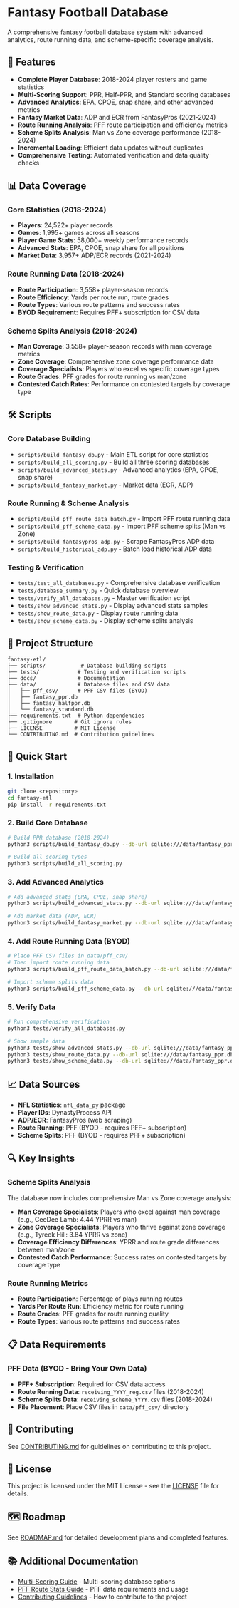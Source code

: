 # Fantasy Football Database

A comprehensive fantasy football database system with advanced analytics, route running data, and scheme-specific coverage analysis.

## 🚀 Features

- **Complete Player Database**: 2018-2024 player rosters and game statistics
- **Multi-Scoring Support**: PPR, Half-PPR, and Standard scoring databases
- **Advanced Analytics**: EPA, CPOE, snap share, and other advanced metrics
- **Fantasy Market Data**: ADP and ECR from FantasyPros (2021-2024)
- **Route Running Analysis**: PFF route participation and efficiency metrics
- **Scheme Splits Analysis**: Man vs Zone coverage performance (2018-2024)
- **Incremental Loading**: Efficient data updates without duplicates
- **Comprehensive Testing**: Automated verification and data quality checks

## 📊 Data Coverage

### Core Statistics (2018-2024)
- **Players**: 24,522+ player records
- **Games**: 1,995+ games across all seasons
- **Player Game Stats**: 58,000+ weekly performance records
- **Advanced Stats**: EPA, CPOE, snap share for all positions
- **Market Data**: 3,957+ ADP/ECR records (2021-2024)

### Route Running Data (2018-2024)
- **Route Participation**: 3,558+ player-season records
- **Route Efficiency**: Yards per route run, route grades
- **Route Types**: Various route patterns and success rates
- **BYOD Requirement**: Requires PFF+ subscription for CSV data

### Scheme Splits Analysis (2018-2024)
- **Man Coverage**: 3,558+ player-season records with man coverage metrics
- **Zone Coverage**: Comprehensive zone coverage performance data
- **Coverage Specialists**: Players who excel vs specific coverage types
- **Route Grades**: PFF grades for route running vs man/zone
- **Contested Catch Rates**: Performance on contested targets by coverage type

## 🛠️ Scripts

### Core Database Building
- `scripts/build_fantasy_db.py` - Main ETL script for core statistics
- `scripts/build_all_scoring.py` - Build all three scoring databases
- `scripts/build_advanced_stats.py` - Advanced analytics (EPA, CPOE, snap share)
- `scripts/build_fantasy_market.py` - Market data (ECR, ADP)

### Route Running & Scheme Analysis
- `scripts/build_pff_route_data_batch.py` - Import PFF route running data
- `scripts/build_pff_scheme_data.py` - Import PFF scheme splits (Man vs Zone)
- `scripts/build_fantasypros_adp.py` - Scrape FantasyPros ADP data
- `scripts/build_historical_adp.py` - Batch load historical ADP data

### Testing & Verification
- `tests/test_all_databases.py` - Comprehensive database verification
- `tests/database_summary.py` - Quick database overview
- `tests/verify_all_databases.py` - Master verification script
- `tests/show_advanced_stats.py` - Display advanced stats samples
- `tests/show_route_data.py` - Display route running data
- `tests/show_scheme_data.py` - Display scheme splits analysis

## 📁 Project Structure

```
fantasy-etl/
├── scripts/           # Database building scripts
├── tests/            # Testing and verification scripts
├── docs/             # Documentation
├── data/             # Database files and CSV data
│   ├── pff_csv/      # PFF CSV files (BYOD)
│   ├── fantasy_ppr.db
│   ├── fantasy_halfppr.db
│   └── fantasy_standard.db
├── requirements.txt  # Python dependencies
├── .gitignore       # Git ignore rules
├── LICENSE          # MIT License
└── CONTRIBUTING.md  # Contribution guidelines
```

## 🚀 Quick Start

### 1. Installation
```bash
git clone <repository>
cd fantasy-etl
pip install -r requirements.txt
```

### 2. Build Core Database
```bash
# Build PPR database (2018-2024)
python3 scripts/build_fantasy_db.py --db-url sqlite:///data/fantasy_ppr.db

# Build all scoring types
python3 scripts/build_all_scoring.py
```

### 3. Add Advanced Analytics
```bash
# Add advanced stats (EPA, CPOE, snap share)
python3 scripts/build_advanced_stats.py --db-url sqlite:///data/fantasy_ppr.db

# Add market data (ADP, ECR)
python3 scripts/build_fantasy_market.py --db-url sqlite:///data/fantasy_ppr.db
```

### 4. Add Route Running Data (BYOD)
```bash
# Place PFF CSV files in data/pff_csv/
# Then import route running data
python3 scripts/build_pff_route_data_batch.py --db-url sqlite:///data/fantasy_ppr.db

# Import scheme splits data
python3 scripts/build_pff_scheme_data.py --db-url sqlite:///data/fantasy_ppr.db
```

### 5. Verify Data
```bash
# Run comprehensive verification
python3 tests/verify_all_databases.py

# Show sample data
python3 tests/show_advanced_stats.py --db-url sqlite:///data/fantasy_ppr.db
python3 tests/show_route_data.py --db-url sqlite:///data/fantasy_ppr.db
python3 tests/show_scheme_data.py --db-url sqlite:///data/fantasy_ppr.db
```

## 📈 Data Sources

- **NFL Statistics**: `nfl_data_py` package
- **Player IDs**: DynastyProcess API
- **ADP/ECR**: FantasyPros (web scraping)
- **Route Running**: PFF (BYOD - requires PFF+ subscription)
- **Scheme Splits**: PFF (BYOD - requires PFF+ subscription)

## 🔍 Key Insights

### Scheme Splits Analysis
The database now includes comprehensive Man vs Zone coverage analysis:

- **Man Coverage Specialists**: Players who excel against man coverage (e.g., CeeDee Lamb: 4.44 YPRR vs man)
- **Zone Coverage Specialists**: Players who thrive against zone coverage (e.g., Tyreek Hill: 3.84 YPRR vs zone)
- **Coverage Efficiency Differences**: YPRR and route grade differences between man/zone
- **Contested Catch Performance**: Success rates on contested targets by coverage type

### Route Running Metrics
- **Route Participation**: Percentage of plays running routes
- **Yards Per Route Run**: Efficiency metric for route running
- **Route Grades**: PFF grades for route running quality
- **Route Types**: Various route patterns and success rates

## 📋 Data Requirements

### PFF Data (BYOD - Bring Your Own Data)
- **PFF+ Subscription**: Required for CSV data access
- **Route Running Data**: `receiving_YYYY_reg.csv` files (2018-2024)
- **Scheme Splits Data**: `receiving_scheme_YYYY.csv` files (2018-2024)
- **File Placement**: Place CSV files in `data/pff_csv/` directory

## 🤝 Contributing

See [CONTRIBUTING.md](CONTRIBUTING.md) for guidelines on contributing to this project.

## 📄 License

This project is licensed under the MIT License - see the [LICENSE](LICENSE) file for details.

## 🗺️ Roadmap

See [ROADMAP.md](docs/ROADMAP.md) for detailed development plans and completed features.

## 📚 Additional Documentation

- [Multi-Scoring Guide](docs/MULTI_SCORING_GUIDE.md) - Multi-scoring database options
- [PFF Route Stats Guide](docs/PFF_ROUTE_STATS_GUIDE.md) - PFF data requirements and usage
- [Contributing Guidelines](CONTRIBUTING.md) - How to contribute to the project
